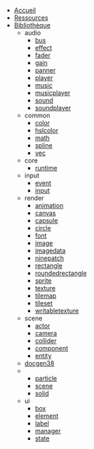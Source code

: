 * [Accueil](/)
* [Ressources](/resources)
* [Bibliothèque](/lib/)
	* audio
		- [bus](lib/audio.bus)
		- [effect](lib/audio.effect)
		- [fader](lib/audio.fader)
		- [gain](lib/audio.gain)
		- [panner](lib/audio.panner)
		- [player](lib/audio.player)
		- [music](lib/audio.music)
		- [musicplayer](lib/audio.musicplayer)
		- [sound](lib/audio.sound)
		- [soundplayer](lib/audio.soundplayer)
	* common
		- [color](lib/common.color)
		- [hslcolor](lib/common.hslcolor)
		- [math](lib/common.math)
		- [spline](lib/common.spline)
		- [vec](lib/common.vec)
	* core
		- [runtime](lib/core.runtime)
	* input
		- [event](lib/input.event)
		- [input](lib/input.input)
	* render
		- [animation](lib/render.animation)
		- [canvas](lib/render.canvas)
		- [capsule](lib/render.capsule)
		- [circle](lib/render.circle)
		- [font](lib/render.font)
		- [image](lib/render.image)
		- [imagedata](lib/render.imagedata)
		- [ninepatch](lib/render.ninepatch)
		- [rectangle](lib/render.rectangle)
		- [roundedrectangle](lib/render.roundedrectangle)
		- [sprite](lib/render.sprite)
		- [texture](lib/render.texture)
		- [tilemap](lib/render.tilemap)
		- [tileset](lib/render.tileset)
		- [writabletexture](lib/render.writabletexture)
	* scene
		- [actor](lib/scene.actor)
		- [camera](lib/scene.camera)
		- [collider](lib/scene.collider)
		- [component](lib/scene.component)
		- [entity](lib/scene.entity)
	- [docgen38](lib/docgen38)
	* 
		- [particle](lib/scene.particle)
		- [scene](lib/scene.scene)
		- [solid](lib/scene.solid)
	* ui
		- [box](lib/ui.box)
		- [element](lib/ui.element)
		- [label](lib/ui.label)
		- [manager](lib/ui.manager)
		- [state](lib/ui.state)
